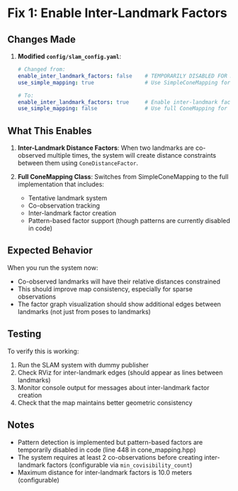 # Fix 1: Enable Inter-Landmark Factors

## Changes Made

1. **Modified `config/slam_config.yaml`**:
   ```yaml
   # Changed from:
   enable_inter_landmark_factors: false    # TEMPORARILY DISABLED FOR DEBUGGING
   use_simple_mapping: true                # Use SimpleConeMapping for debugging
   
   # To:
   enable_inter_landmark_factors: true     # Enable inter-landmark factors
   use_simple_mapping: false               # Use full ConeMapping for inter-landmark support
   ```

## What This Enables

1. **Inter-Landmark Distance Factors**: When two landmarks are co-observed multiple times, the system will create distance constraints between them using `ConeDistanceFactor`.

2. **Full ConeMapping Class**: Switches from SimpleConeMapping to the full implementation that includes:
   - Tentative landmark system
   - Co-observation tracking
   - Inter-landmark factor creation
   - Pattern-based factor support (though patterns are currently disabled in code)

## Expected Behavior

When you run the system now:
- Co-observed landmarks will have their relative distances constrained
- This should improve map consistency, especially for sparse observations
- The factor graph visualization should show additional edges between landmarks (not just from poses to landmarks)

## Testing

To verify this is working:
1. Run the SLAM system with dummy publisher
2. Check RViz for inter-landmark edges (should appear as lines between landmarks)
3. Monitor console output for messages about inter-landmark factor creation
4. Check that the map maintains better geometric consistency

## Notes

- Pattern detection is implemented but pattern-based factors are temporarily disabled in code (line 448 in cone_mapping.hpp)
- The system requires at least 2 co-observations before creating inter-landmark factors (configurable via `min_covisibility_count`)
- Maximum distance for inter-landmark factors is 10.0 meters (configurable)